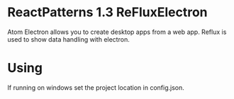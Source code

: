 # ReactPatterns 1.3 ReFluxElectron

Atom Electron allows you to create desktop apps from a web app. Reflux is used to show data handling with electron.



# Using

If running on windows set the project location in config.json.
